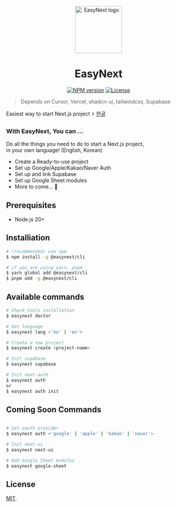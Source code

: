 <div align="center">
  <a href="https://github.com/easynextjs">
    <picture>
      <img alt="EasyNext logo" src="https://i.ibb.co/3sL9b23/logo.png" height="128">
    </picture>
  </a>
  <h1>EasyNext</h1>

<a href="https://www.npmjs.com/package/@easynext/cli"><img alt="NPM version" src="https://img.shields.io/npm/v/%40easynext%2Fcli.svg?style=for-the-badge&labelColor=000000"></a>
<a href="https://github.com/easynextjs/easynext/blob/main/LICENSE"><img alt="License" src="https://img.shields.io/npm/l/%40easynext%2Fcli.svg?style=for-the-badge&labelColor=000000"></a>

</div>

> Depends on Cursor, Vercel, shadcn-ui, tailwindcss, Supabase

Easiest way to start Next.js project ⚡️ [한글](https://github.com/easynextjs/easynext/blob/main/packages/cli/README.ko.md)

### With EasyNext, You can ...

Do all the things you need to do to start a Next.js project,<br/>
in your own language! (English, Korean)

- Create a Ready-to-use project
- Set up Google/Apple/Kakao/Naver Auth
- Set up and link Supabase
- Set up Google Sheet modules
- More to come... 👀

## Prerequisites

- Node.js 20+

## Installiation

```bash
# (recommended) use npm
$ npm install -g @easynext/cli

# if you are using yarn, pnpm
$ yarn global add @easynext/cli
$ pnpm add -g @easynext/cli
```

## Available commands

```bash
# Check tools installation
$ easynext doctor

# Set language
$ easynext lang <'ko' | 'en'>

# Create a new project
$ easynext create <project-name>

# Init supabase
$ easynext supabase

# Init next-auth
$ easynext auth
or
$ easynext auth init
```

## Coming Soon Commands

```bash

# Set oauth provider
$ easynext auth <'google' | 'apple' | 'kakao' | 'naver'>

# Init next-ui
$ easynext next-ui

# Add Google Sheet modules
$ easynext google-sheet
```

## License

[MIT](https://github.com/easynextjs/easynext/blob/main/LICENSE).
